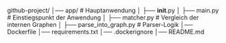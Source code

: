 github-project/
│── app/                # Hauptanwendung
│   ├── __init__.py
│   ├── main.py         # Einstiegspunkt der Anwendung
│   ├── matcher.py     # Vergleich der internen Graphen
│   ├── parse_into_graph.py  # Parser-Logik
│── Dockerfile
│── requirements.txt
│── .dockerignore
│── README.md
